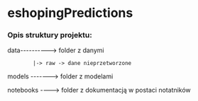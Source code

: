 # eshopingPredictions

### Opis struktury projektu:

data----------> folder z danymi

            |-> raw -> dane nieprzetworzone

models -------> folder z modelami

notebooks ----> folder z dokumentacją w postaci notatników
